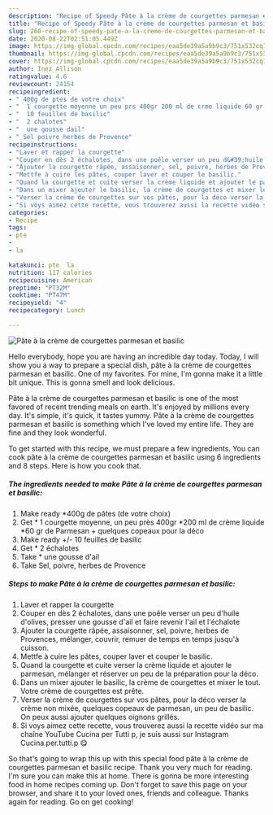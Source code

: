 ```yaml
---
description: "Recipe of Speedy Pâte à la crème de courgettes parmesan et basilic"
title: "Recipe of Speedy Pâte à la crème de courgettes parmesan et basilic"
slug: 260-recipe-of-speedy-pate-a-la-creme-de-courgettes-parmesan-et-basilic
date: 2020-08-22T02:51:05.449Z
image: https://img-global.cpcdn.com/recipes/eaa5de39a5a9b9c3/751x532cq70/pate-a-la-creme-de-courgettes-parmesan-et-basilic-photo-principale-de-la-recette.jpg
thumbnail: https://img-global.cpcdn.com/recipes/eaa5de39a5a9b9c3/751x532cq70/pate-a-la-creme-de-courgettes-parmesan-et-basilic-photo-principale-de-la-recette.jpg
cover: https://img-global.cpcdn.com/recipes/eaa5de39a5a9b9c3/751x532cq70/pate-a-la-creme-de-courgettes-parmesan-et-basilic-photo-principale-de-la-recette.jpg
author: Inez Allison
ratingvalue: 4.6
reviewcount: 24154
recipeingredient:
- " 400g de ptes de votre choix"
- "  1 courgette moyenne un peu prs 400gr 200 ml de crme liquide 60 gr de Parmesan   quelques copeaux pour la dco"
- "  10 feuilles de basilic"
- "  2 chalotes"
- "  une gousse dail"
- " Sel poivre herbes de Provence"
recipeinstructions:
- "Laver et rapper la courgette"
- "Couper en dès 2 échalotes, dans une poêle verser un peu d&#39;huile d&#39;olives, presser une gousse d&#39;ail et faire revenir l&#39;ail et l&#39;échalote"
- "Ajouter la courgette râpée, assaisonner, sel, poivre, herbes de Provences, mélanger, couvrir, remuer de temps en temps jusqu&#39;à cuisson."
- "Mettfe à cuire les pâtes, couper laver et couper le basilic."
- "Quand la courgette et cuite verser la crème liquide et ajouter le parmesan, mélanger et réserver un peu de la préparation pour la déco."
- "Dans un mixer ajouter le basilic, la crème de courgettes et mixer le tout. Votre crème de courgettes est prête."
- "Verser la crème de courgettes sur vos pâtes, pour la déco verser la crème non mixée, quelques copeaux de parmesan, un peu de basilic. On peux aussi ajouter quelques oignons grillés."
- "Si voys aimez cette recette, vous trouverez aussi la recette vidéo sur ma chaîne YouTube Cucina per Tutti p, je suis aussi sur Instagram Cucina.per.tutti.p 😋"
categories:
- Recipe
tags:
- pte
- 
- la

katakunci: pte  la 
nutrition: 117 calories
recipecuisine: American
preptime: "PT32M"
cooktime: "PT47M"
recipeyield: "4"
recipecategory: Lunch

---
```



![Pâte à la crème de courgettes parmesan et basilic](https://img-global.cpcdn.com/recipes/eaa5de39a5a9b9c3/751x532cq70/pate-a-la-creme-de-courgettes-parmesan-et-basilic-photo-principale-de-la-recette.jpg)

Hello everybody, hope you are having an incredible day today. Today, I will show you a way to prepare a special dish, pâte à la crème de courgettes parmesan et basilic. One of my favorites. For mine, I'm gonna make it a little bit unique. This is gonna smell and look delicious.

Pâte à la crème de courgettes parmesan et basilic is one of the most favored of recent trending meals on earth. It's enjoyed by millions every day. It's simple, it's quick, it tastes yummy. Pâte à la crème de courgettes parmesan et basilic is something which I've loved my entire life. They are fine and they look wonderful.




To get started with this recipe, we must prepare a few ingredients. You can cook pâte à la crème de courgettes parmesan et basilic using 6 ingredients and 8 steps. Here is how you cook that.

<!--inarticleads1-->

##### The ingredients needed to make Pâte à la crème de courgettes parmesan et basilic:

1. Make ready  *400g de pâtes (de votre choix)
1. Get  * 1 courgette moyenne, un peu près 400gr *200 ml de crème liquide *60 gr de Parmesan  + quelques copeaux pour la déco
1. Make ready  +/- 10 feuilles de basilic
1. Get  * 2 échalotes
1. Take  * une gousse d&#39;ail
1. Take  Sel, poivre, herbes de Provence




<!--inarticleads2-->

##### Steps to make Pâte à la crème de courgettes parmesan et basilic:

1. Laver et rapper la courgette
1. Couper en dès 2 échalotes, dans une poêle verser un peu d&#39;huile d&#39;olives, presser une gousse d&#39;ail et faire revenir l&#39;ail et l&#39;échalote
1. Ajouter la courgette râpée, assaisonner, sel, poivre, herbes de Provences, mélanger, couvrir, remuer de temps en temps jusqu&#39;à cuisson.
1. Mettfe à cuire les pâtes, couper laver et couper le basilic.
1. Quand la courgette et cuite verser la crème liquide et ajouter le parmesan, mélanger et réserver un peu de la préparation pour la déco.
1. Dans un mixer ajouter le basilic, la crème de courgettes et mixer le tout. Votre crème de courgettes est prête.
1. Verser la crème de courgettes sur vos pâtes, pour la déco verser la crème non mixée, quelques copeaux de parmesan, un peu de basilic. On peux aussi ajouter quelques oignons grillés.
1. Si voys aimez cette recette, vous trouverez aussi la recette vidéo sur ma chaîne YouTube Cucina per Tutti p, je suis aussi sur Instagram Cucina.per.tutti.p 😋




So that's going to wrap this up with this special food pâte à la crème de courgettes parmesan et basilic recipe. Thank you very much for reading. I'm sure you can make this at home. There is gonna be more interesting food in home recipes coming up. Don't forget to save this page on your browser, and share it to your loved ones, friends and colleague. Thanks again for reading. Go on get cooking!
